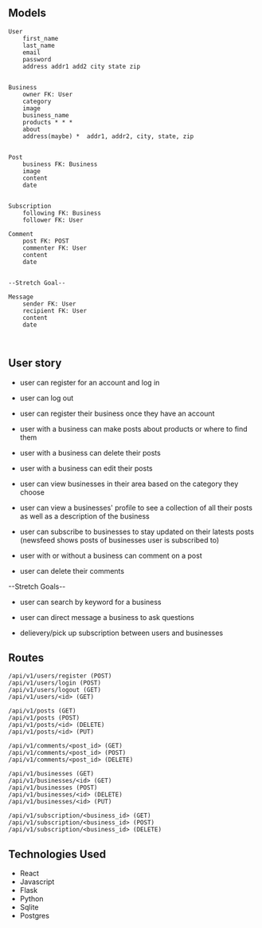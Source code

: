 ## Models
```
User
	first_name
	last_name
	email
	password
	address addr1 add2 city state zip 


Business
	owner FK: User
	category
	image
	business_name
	products * * *  
	about
	address(maybe) *  addr1, addr2, city, state, zip


Post
	business FK: Business
	image
	content
	date


Subscription
	following FK: Business
	follower FK: User 

Comment 
	post FK: POST
	commenter FK: User
	content
	date


--Stretch Goal--

Message
	sender FK: User 
	recipient FK: User 
	content
	date 



```
## User story

* user can register for an account and log in

* user can log out

* user can register their business once they have an account

* user with a business can make posts about products or where to find them

* user with a business can delete their posts

* user with a business can edit their posts

* user can view businesses in their area based on the category they choose 

* user can view a businesses' profile to see a collection of all their posts 
as well as a description of the business

* user can subscribe to businesses to stay updated on their latests posts 
(newsfeed shows posts of businesses user is subscribed to)

* user with or without a business can comment on a post

* user can delete their comments 


--Stretch Goals--

* user can search by keyword for a business  

* user can direct message a business to ask questions 

* delievery/pick up subscription between users and businesses 


## Routes
```
/api/v1/users/register (POST) 
/api/v1/users/login (POST)
/api/v1/users/logout (GET)
/api/v1/users/<id> (GET)

/api/v1/posts (GET)
/api/v1/posts (POST)
/api/v1/posts/<id> (DELETE)
/api/v1/posts/<id> (PUT)

/api/v1/comments/<post_id> (GET)
/api/v1/comments/<post_id> (POST)
/api/v1/comments/<post_id> (DELETE)

/api/v1/businesses (GET)
/api/v1/businesses/<id> (GET)
/api/v1/businesses (POST)
/api/v1/businesses/<id> (DELETE)
/api/v1/businesses/<id> (PUT)

/api/v1/subscription/<business_id> (GET)
/api/v1/subscription/<business_id> (POST)
/api/v1/subscription/<business_id> (DELETE)

```
## Technologies Used

* React
* Javascript
* Flask
* Python
* Sqlite
* Postgres


